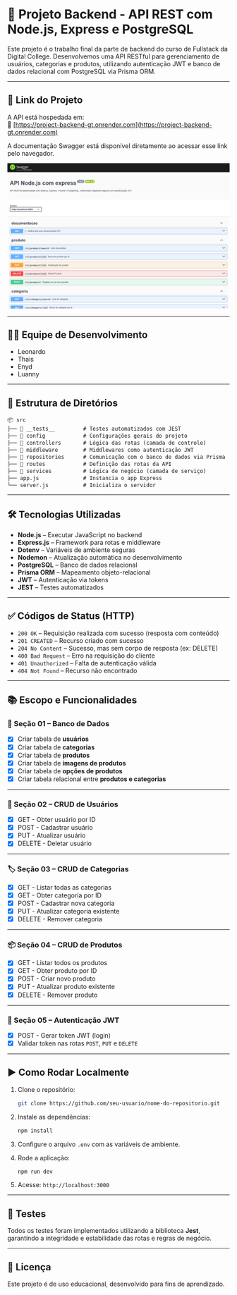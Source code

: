 # 🧩 Projeto Backend - API REST com Node.js, Express e PostgreSQL

Este projeto é o trabalho final da parte de backend do curso de Fullstack da Digital College. Desenvolvemos uma API RESTful para gerenciamento de usuários, categorias e produtos, utilizando autenticação JWT e banco de dados relacional com PostgreSQL via Prisma ORM.

---

## 🚀 Link do Projeto

A API está hospedada em:  
🔗 [https://project-backend-gt.onrender.com](https://project-backend-gt.onrender.com)

A documentação Swagger está disponível diretamente ao acessar esse link pelo navegador.

![alt text](image-1.png)

---

## 🧑‍💻 Equipe de Desenvolvimento

- Leonardo  
- Thais  
- Enyd  
- Luanny

---

## 📁 Estrutura de Diretórios


```
📦 src
├── 📂 __tests__         # Testes automatizados com JEST
├── 📂 config            # Configurações gerais do projeto
├── 📂 controllers       # Lógica das rotas (camada de controle)
├── 📂 middleware        # Middlewares como autenticação JWT
├── 📂 repositories      # Comunicação com o banco de dados via Prisma
├── 📂 routes            # Definição das rotas da API
├── 📂 services          # Lógica de negócio (camada de serviço)
├── app.js              # Instancia o app Express
└── server.js           # Inicializa o servidor
```

---

## 🛠️ Tecnologias Utilizadas

- **Node.js** – Executar JavaScript no backend  
- **Express.js** – Framework para rotas e middleware  
- **Dotenv** – Variáveis de ambiente seguras  
- **Nodemon** – Atualização automática no desenvolvimento  
- **PostgreSQL** – Banco de dados relacional  
- **Prisma ORM** – Mapeamento objeto-relacional  
- **JWT** – Autenticação via tokens  
- **JEST** – Testes automatizados

---

## ✅ Códigos de Status (HTTP)

- `200 OK` – Requisição realizada com sucesso (resposta com conteúdo)  
- `201 CREATED` – Recurso criado com sucesso  
- `204 No Content` – Sucesso, mas sem corpo de resposta (ex: DELETE)  
- `400 Bad Request` – Erro na requisição do cliente  
- `401 Unauthorized` – Falta de autenticação válida  
- `404 Not Found` – Recurso não encontrado

---

## 📚 Escopo e Funcionalidades

### 🔖 Seção 01 – Banco de Dados

- [x] Criar tabela de **usuários**  
- [x] Criar tabela de **categorias**  
- [x] Criar tabela de **produtos**  
- [x] Criar tabela de **imagens de produtos**  
- [x] Criar tabela de **opções de produtos**  
- [x] Criar tabela relacional entre **produtos e categorias**

---

### 👥 Seção 02 – CRUD de Usuários

- [x] GET - Obter usuário por ID  
- [x] POST - Cadastrar usuário  
- [x] PUT - Atualizar usuário  
- [x] DELETE - Deletar usuário  

---

### 🏷️ Seção 03 – CRUD de Categorias

- [x] GET - Listar todas as categorias  
- [x] GET - Obter categoria por ID  
- [x] POST - Cadastrar nova categoria  
- [x] PUT - Atualizar categoria existente  
- [x] DELETE - Remover categoria  

---

### 📦 Seção 04 – CRUD de Produtos

- [x] GET - Listar todos os produtos  
- [x] GET - Obter produto por ID  
- [x] POST - Criar novo produto  
- [x] PUT - Atualizar produto existente  
- [x] DELETE - Remover produto  

---

### 🔐 Seção 05 – Autenticação JWT

- [x] POST - Gerar token JWT (login)  
- [x] Validar token nas rotas `POST`, `PUT` e `DELETE`

---

## ▶️ Como Rodar Localmente

1. Clone o repositório:
   ```bash
   git clone https://github.com/seu-usuario/nome-do-repositorio.git
   ```

2. Instale as dependências:
   ```bash
   npm install
   ```

3. Configure o arquivo `.env` com as variáveis de ambiente.

4. Rode a aplicação:
   ```bash
   npm run dev
   ```

5. Acesse: `http://localhost:3000`

---

## 🧪 Testes

Todos os testes foram implementados utilizando a biblioteca **Jest**, garantindo a integridade e estabilidade das rotas e regras de negócio.

---

## 📜 Licença

Este projeto é de uso educacional, desenvolvido para fins de aprendizado.